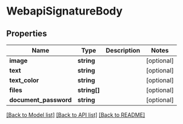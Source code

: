 # WebapiSignatureBody

## Properties
Name | Type | Description | Notes
------------ | ------------- | ------------- | -------------
**image** | **string** |  | [optional] 
**text** | **string** |  | [optional] 
**text_color** | **string** |  | [optional] 
**files** | **string[]** |  | [optional] 
**document_password** | **string** |  | [optional] 

[[Back to Model list]](../../README.md#documentation-for-models) [[Back to API list]](../../README.md#documentation-for-api-endpoints) [[Back to README]](../../README.md)

